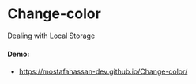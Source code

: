 # Change-color
Dealing with Local Storage
#### Demo:
- https://mostafahassan-dev.github.io/Change-color/
